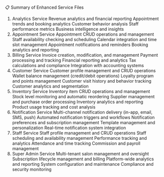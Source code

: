 📋 Summary of Enhanced Service Files
1. Analytics Service
Revenue analytics and financial reporting
Appointment trends and booking analytics
Customer behavior analysis
Staff performance metrics
Business intelligence and insights
2. Appointment Service
Appointment CRUD operations and management
Staff availability checking and scheduling
Calendar integration and time slot management
Appointment notifications and reminders
Booking analytics and reporting
3. Billing Service
Invoice creation, modification, and management
Payment processing and tracking
Financial reporting and analytics
Tax calculations and compliance
Integration with accounting systems
4. Customer Service
Customer profile management and CRUD operations
Wallet balance management (credit/debit operations)
Loyalty program and points management
Customer visit history and behavior tracking
Customer analytics and segmentation
5. Inventory Service
Inventory item CRUD operations and management
Stock level monitoring and automatic reordering
Supplier management and purchase order processing
Inventory analytics and reporting
Product usage tracking and cost analysis
6. Notification Service
Multi-channel notification delivery (in-app, email, SMS, push)
Automated notification triggers and workflows
Notification preferences and subscription management
Template management and personalization
Real-time notification system integration
7. Staff Service
Staff profile management and CRUD operations
Staff scheduling and availability management
Performance tracking and analytics
Attendance and time tracking
Commission and payroll management
8. Super Admin Service
Multi-tenant salon management and oversight
Subscription lifecycle management and billing
Platform-wide analytics and reporting
System configuration and maintenance
Compliance and security monitoring